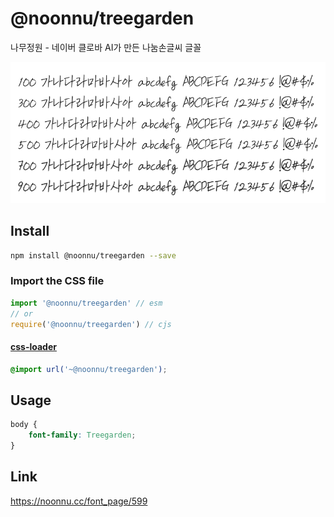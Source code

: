 # @noonnu/treegarden

나무정원 - 네이버 클로바 AI가 만든 나눔손글씨 글꼴

![example](./example.png)

## Install

```bash
npm install @noonnu/treegarden --save
```

### Import the CSS file

```js
import '@noonnu/treegarden' // esm
// or
require('@noonnu/treegarden') // cjs
```

#### [css-loader](https://github.com/webpack-contrib/css-loader)

```css
@import url('~@noonnu/treegarden');
```

## Usage

```css
body {
    font-family: Treegarden;
}
```

## Link

https://noonnu.cc/font_page/599
